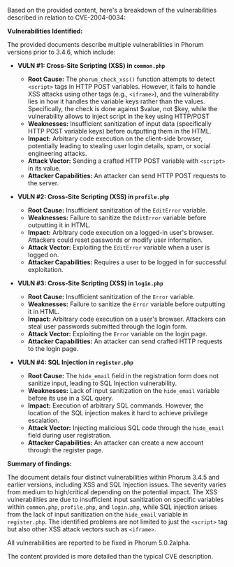 Based on the provided content, here's a breakdown of the vulnerabilities described in relation to CVE-2004-0034:

**Vulnerabilities Identified:**

The provided documents describe multiple vulnerabilities in Phorum versions prior to 3.4.6, which include:

*   **VULN #1: Cross-Site Scripting (XSS) in `common.php`**
    *   **Root Cause:** The `phorum_check_xss()` function attempts to detect `<script>` tags in HTTP POST variables. However, it fails to handle XSS attacks using other tags (e.g., `<iframe>`), and the vulnerability lies in how it handles the variable keys rather than the values. Specifically, the check is done against $value, not $key, while the vulnerability allows to inject script in the key using HTTP/POST
    *   **Weaknesses:** Insufficient sanitization of input data (specifically HTTP POST variable keys) before outputting them in the HTML.
    *   **Impact:** Arbitrary code execution on the client-side browser, potentially leading to stealing user login details, spam, or social engineering attacks.
    *   **Attack Vector:** Sending a crafted HTTP POST variable with `<script>` in its value.
    *   **Attacker Capabilities:** An attacker can send HTTP POST requests to the server.

*   **VULN #2: Cross-Site Scripting (XSS) in `profile.php`**
    *   **Root Cause:** Insufficient sanitization of the `EditError` variable.
    *   **Weaknesses:** Failure to sanitize the `EditError` variable before outputting it in HTML.
    *   **Impact:** Arbitrary code execution on a logged-in user's browser. Attackers could reset passwords or modify user information.
    *   **Attack Vector:** Exploiting the `EditError` variable when a user is logged on.
    *  **Attacker Capabilities:** Requires a user to be logged in for successful exploitation.

*   **VULN #3: Cross-Site Scripting (XSS) in `login.php`**
    *   **Root Cause:** Insufficient sanitization of the `Error` variable.
    *   **Weaknesses:**  Failure to sanitize the `Error` variable before outputting it in HTML.
    *   **Impact:** Arbitrary code execution on a user's browser. Attackers can steal user passwords submitted through the login form.
    *   **Attack Vector:** Exploiting the `Error` variable on the login page.
    *  **Attacker Capabilities:**  An attacker can send crafted HTTP requests to the login page.

*   **VULN #4: SQL Injection in `register.php`**
    *   **Root Cause:** The `hide_email` field in the registration form does not sanitize input, leading to SQL Injection vulnerability.
    *   **Weaknesses:** Lack of input sanitization on the `hide_email` variable before its use in a SQL query.
    *   **Impact:** Execution of arbitrary SQL commands. However, the location of the SQL injection makes it hard to achieve privilege escalation.
    *   **Attack Vector:** Injecting malicious SQL code through the `hide_email` field during user registration.
    *   **Attacker Capabilities:** An attacker can create a new account through the register page.

**Summary of findings:**

The document details four distinct vulnerabilities within Phorum 3.4.5 and earlier versions, including XSS and SQL Injection issues. The severity varies from medium to high/critical depending on the potential impact. The XSS vulnerabilities are due to insufficient input sanitization on specific variables within `common.php`, `profile.php`, and `login.php`, while SQL injection arises from the lack of input sanitization on the `hide_email` variable in `register.php`. The identified problems are not limited to just the `<script>` tag but also other XSS attack vectors such as `<iframe>`.

All vulnerabilities are reported to be fixed in Phorum 5.0.2alpha.

The content provided is more detailed than the typical CVE description.